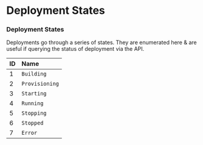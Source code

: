 # Deployment States

### Deployment States

Deployments go through a series of states. They are enumerated here & are useful if querying the status of deployment via the API.

| ID | Name |
| :--- | :--- |
| 1 |  `Building`  |
| 2 | `Provisioning` |
| 3 | `Starting` |
| 4 | `Running` |
| 5 | `Stopping` |
| 6 | `Stopped` |
| 7 | `Error` |

